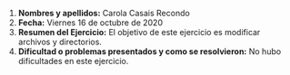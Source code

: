 1. **Nombres y apellidos:** Carola Casais Recondo
2. **Fecha:** Viernes 16 de octubre de 2020
3. **Resumen del Ejercicio:** El objetivo de este ejercicio es modificar archivos y directorios.
4. **Dificultad o problemas presentados y como se resolvieron:** No hubo dificultades en este ejercicio.
